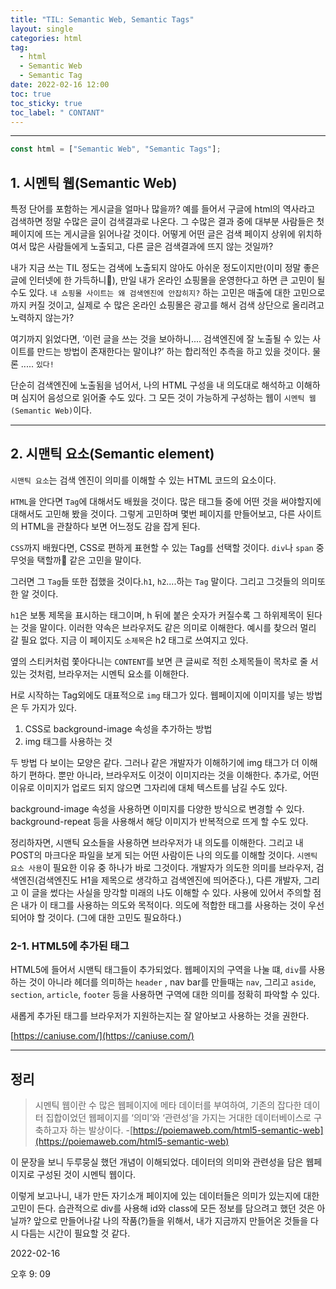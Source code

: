 ```yaml
---
title: "TIL: Semantic Web, Semantic Tags"
layout: single
categories: html
tag:
  - html
  - Semantic Web
  - Semantic Tag
date: 2022-02-16 12:00
toc: true
toc_sticky: true
toc_label: " CONTANT"
---
```


---

```jsx
const html = ["Semantic Web", "Semantic Tags"];
```

## 1. 시멘틱 웹(Semantic Web)

특정 단어를 포함하는 게시글을 얼마나 많을까? 예를 들어서 구글에 html의 역사라고 검색하면 정말 수많은 글이 검색결과로 나온다. 그 수많은 결과 중에 대부분 사람들은 첫 페이지에 뜨는 게시글을 읽어나갈 것이다. 어떻게 어떤 글은 검색 페이지 상위에 위치하여서 많은 사람들에게 노출되고, 다른 글은 검색결과에 뜨지 않는 것일까?

내가 지금 쓰는 TIL 정도는 검색에 노출되지 않아도 아쉬운 정도이지만(이미 정말 좋은 글에 인터넷에 한 가득하니🤣), 만일 내가 온라인 쇼핑몰을 운영한다고 하면 큰 고민이 될 수도 있다. `내 쇼핑몰 사이트는 왜 검색엔진에 안잡히지?` 하는 고민은 매출에 대한 고민으로까지 커질 것이고, 실제로 수 많은 온라인 쇼핑몰은 광고를 해서 검색 상단으로 올리려고 노력하지 않는가?

여기까지 읽었다면, ‘이런 글을 쓰는 것을 보아하니.... 검색엔진에 잘 노출될 수 있는 사이트를 만드는 방법이 존재한다는 말이냐?’ 하는 합리적인 추측을 하고 있을 것이다. 물론 ..... `있다!`

단순히 검색엔진에 노출됨을 넘어서, 나의 HTML 구성을 내 의도대로 해석하고 이해하며 심지어 음성으로 읽어줄 수도 있다. 그 모든 것이 가능하게 구성하는 웹이 `시멘틱 웹(Semantic Web)`이다.

---

## 2. 시맨틱 요소(Semantic element)

`시맨틱 요소`는 검색 엔진이 의미를 이해할 수 있는 HTML 코드의 요소이다.

`HTML`을 안다면 `Tag`에 대해서도 배웠을 것이다. 많은 태그들 중에 어떤 것을 써야할지에 대해서도 고민해 봤을 것이다. 그렇게 고민하며 몇번 페이지를 만들어보고, 다른 사이트의 HTML을 관찰하다 보면 어느정도 감을 잡게 된다.

`CSS`까지 배웠다면, CSS로 편하게 표현할 수 있는 Tag를 선택할 것이다. `div`나 `span` 중 무엇을 택할까🤔 같은 고민을 말이다.

그러면 그 `Tag`들 또한 접했을 것이다.`h1`, `h2`....하는 `Tag` 말이다. 그리고 그것들의 의미또한 알 것이다.

`h1`은 보통 제목을 표시하는 태그이며, h 뒤에 붙은 숫자가 커질수록 그 하위제목이 된다는 것을 말이다. 이러한 약속은 브라우저도 같은 의미로 이해한다. 예시를 찾으러 멀리 갈 필요 없다. 지금 이 페이지도 `소제목`은 h2 태그로 쓰여지고 있다.

옆의 스티커처럼 쫓아다니는 `CONTENT`를 보면 큰 글씨로 적힌 소제목들이 목차로 줄 서있는 것처럼, 브라우저는 시멘틱 요소를 이해한다.

H로 시작하는 Tag외에도 대표적으로 `img` 태그가 있다. 웹페이지에 이미지를 넣는 방법은 두 가지가 있다.

1. CSS로 background-image 속성을 추가하는 방법
2. img 태그를 사용하는 것

두 방법 다 보이는 모양은 같다. 그러나 같은 개발자가 이해하기에 img 태그가 더 이해하기 편하다. 뿐만 아니라, 브라우저도 이것이 이미지라는 것을 이해한다. 추가로, 어떤 이유로 이미지가 업로드 되지 않으면 그자리에 대체 텍스트를 남길 수도 있다.

background-image 속성을 사용하면 이미지를 다양한 방식으로 변경할 수 있다. background-repeat 등을 사용해서 해당 이미지가 반복적으로 뜨게 할 수도 있다.

정리하자면, 시맨틱 요소들을 사용하면 브라우저가 내 의도를 이해한다. 그리고 내 POST의 마크다운 파일을 보게 되는 어떤 사람이든 나의 의도를 이해할 것이다. `시멘틱 요소 사용`이 필요한 이유 중 하나가 바로 그것이다. 개발자가 의도한 의미를 브라우저, 검색엔진(검색엔진도 H1을 제목으로 생각하고 검색엔진에 띄어준다.), 다른 개발자, 그리고 이 글을 썼다는 사실을 망각할 미래의 나도 이해할 수 있다. 사용에 있어서 주의할 점은 내가 이 태그를 사용하는 의도와 목적이다. 의도에 적합한 태그를 사용하는 것이 우선 되어야 할 것이다. (그에 대한 고민도 필요하다.)

### 2-1. HTML5에 추가된 태그

HTML5에 들어서 시맨틱 태그들이 추가되었다. 웹페이지의 구역을 나눌 떄, `div`를 사용하는 것이 아니라 헤더를 의미하는 `header` , nav bar를 만들때는 `nav`, 그리고 `aside`, `section`, `article`, `footer` 등을 사용하면 구역에 대한 의미를 정확히 파악할 수 있다.

새롭게 추가된 태그를 브라우저가 지원하는지는 잘 알아보고 사용하는 것을 권한다.

[https://caniuse.com/](https://caniuse.com/)

---

## 정리

> 시멘틱 웹이란 수 많은 웹페이지에 메타 데이터를 부여하여, 기존의 잡다한 데이터 집합이었던 웹페이지를 ‘의미’와 ‘관련성’을 가지는 거대한 데이터베이스로 구축하고자 하는 발상이다. -[https://poiemaweb.com/html5-semantic-web](https://poiemaweb.com/html5-semantic-web)

이 문장을 보니 두루뭉실 했던 개념이 이해되었다. 데이터의 의미와 관련성을 담은 웹페이지로 구성된 것이 시멘틱 웹이다.

이렇게 보고나니, 내가 만든 자기소개 페이지에 있는 데이터들은 의미가 있는지에 대한 고민이 든다. 습관적으로 div를 사용해 id와 class에 모든 정보를 담으려고 했던 것은 아닐까? 앞으로 만들어나갈 나의 작품(?)들을 위해서, 내가 지금까지 만들어온 것들을 다시 다듬는 시간이 필요할 것 같다.

2022-02-16

오후 9: 09
